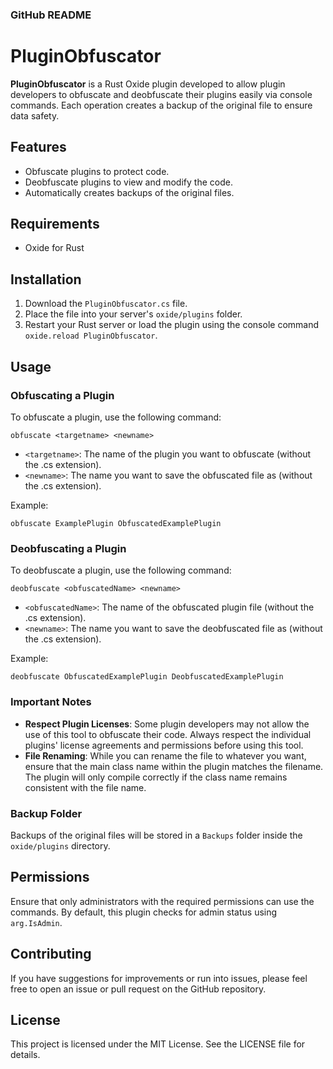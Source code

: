### GitHub README 

# PluginObfuscator

**PluginObfuscator** is a Rust Oxide plugin developed to allow plugin developers to obfuscate and deobfuscate their plugins easily via console commands. Each operation creates a backup of the original file to ensure data safety.

## Features

- Obfuscate plugins to protect code.
- Deobfuscate plugins to view and modify the code.
- Automatically creates backups of the original files.

## Requirements

- Oxide for Rust

## Installation

1. Download the `PluginObfuscator.cs` file.
2. Place the file into your server's `oxide/plugins` folder.
3. Restart your Rust server or load the plugin using the console command `oxide.reload PluginObfuscator`.

## Usage

### Obfuscating a Plugin

To obfuscate a plugin, use the following command:

```
obfuscate <targetname> <newname>
```

- `<targetname>`: The name of the plugin you want to obfuscate (without the .cs extension).
- `<newname>`: The name you want to save the obfuscated file as (without the .cs extension).

Example:

```
obfuscate ExamplePlugin ObfuscatedExamplePlugin
```

### Deobfuscating a Plugin

To deobfuscate a plugin, use the following command:

```
deobfuscate <obfuscatedName> <newname>
```

- `<obfuscatedName>`: The name of the obfuscated plugin file (without the .cs extension).
- `<newname>`: The name you want to save the deobfuscated file as (without the .cs extension).

Example:

```
deobfuscate ObfuscatedExamplePlugin DeobfuscatedExamplePlugin
```

### Important Notes

- **Respect Plugin Licenses**: Some plugin developers may not allow the use of this tool to obfuscate their code. Always respect the individual plugins' license agreements and permissions before using this tool.
- **File Renaming**: While you can rename the file to whatever you want, ensure that the main class name within the plugin matches the filename. The plugin will only compile correctly if the class name remains consistent with the file name.

### Backup Folder

Backups of the original files will be stored in a `Backups` folder inside the `oxide/plugins` directory.

## Permissions

Ensure that only administrators with the required permissions can use the commands. By default, this plugin checks for admin status using `arg.IsAdmin`.

## Contributing

If you have suggestions for improvements or run into issues, please feel free to open an issue or pull request on the GitHub repository.

## License

This project is licensed under the MIT License. See the LICENSE file for details.
